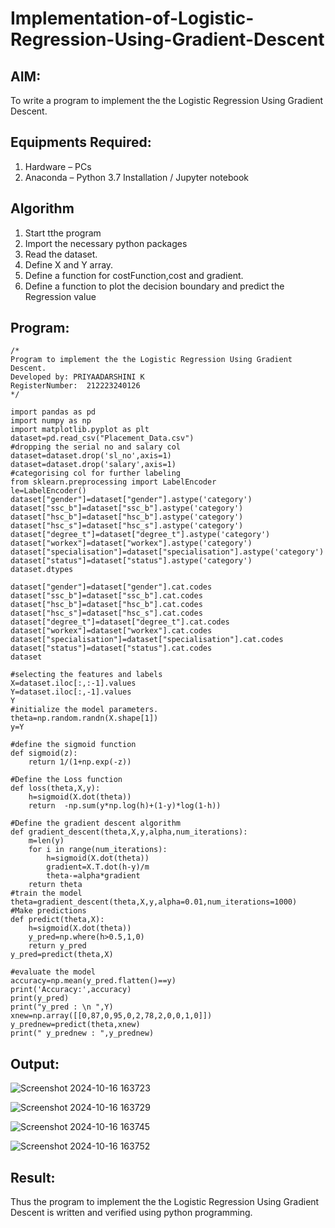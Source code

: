 # Implementation-of-Logistic-Regression-Using-Gradient-Descent

## AIM:
To write a program to implement the the Logistic Regression Using Gradient Descent.

## Equipments Required:
1. Hardware – PCs
2. Anaconda – Python 3.7 Installation / Jupyter notebook

## Algorithm
1.  Start tthe program
2.  Import the necessary python packages
3.  Read the dataset.
4.  Define X and Y array.
5.  Define a function for costFunction,cost and gradient.
6.  Define a function to plot the decision boundary and predict the Regression value

## Program:
```
/*
Program to implement the the Logistic Regression Using Gradient Descent.
Developed by: PRIYAADARSHINI K
RegisterNumber:  212223240126
*/
```
```
import pandas as pd
import numpy as np
import matplotlib.pyplot as plt
dataset=pd.read_csv("Placement_Data.csv")
#dropping the serial no and salary col
dataset=dataset.drop('sl_no',axis=1)
dataset=dataset.drop('salary',axis=1)
#categorising col for further labeling
from sklearn.preprocessing import LabelEncoder
le=LabelEncoder()
dataset["gender"]=dataset["gender"].astype('category')
dataset["ssc_b"]=dataset["ssc_b"].astype('category')
dataset["hsc_b"]=dataset["hsc_b"].astype('category')
dataset["hsc_s"]=dataset["hsc_s"].astype('category')
dataset["degree_t"]=dataset["degree_t"].astype('category')
dataset["workex"]=dataset["workex"].astype('category')
dataset["specialisation"]=dataset["specialisation"].astype('category')
dataset["status"]=dataset["status"].astype('category')
dataset.dtypes

dataset["gender"]=dataset["gender"].cat.codes
dataset["ssc_b"]=dataset["ssc_b"].cat.codes
dataset["hsc_b"]=dataset["hsc_b"].cat.codes
dataset["hsc_s"]=dataset["hsc_s"].cat.codes
dataset["degree_t"]=dataset["degree_t"].cat.codes
dataset["workex"]=dataset["workex"].cat.codes
dataset["specialisation"]=dataset["specialisation"].cat.codes
dataset["status"]=dataset["status"].cat.codes
dataset

#selecting the features and labels
X=dataset.iloc[:,:-1].values
Y=dataset.iloc[:,-1].values
Y
#initialize the model parameters.
theta=np.random.randn(X.shape[1])
y=Y

#define the sigmoid function
def sigmoid(z):
    return 1/(1+np.exp(-z))

#Define the Loss function
def loss(theta,X,y):
    h=sigmoid(X.dot(theta))
    return  -np.sum(y*np.log(h)+(1-y)*log(1-h))

#Define the gradient descent algorithm
def gradient_descent(theta,X,y,alpha,num_iterations):
    m=len(y)
    for i in range(num_iterations):
        h=sigmoid(X.dot(theta))
        gradient=X.T.dot(h-y)/m
        theta-=alpha*gradient
    return theta
#train the model
theta=gradient_descent(theta,X,y,alpha=0.01,num_iterations=1000)
#Make predictions
def predict(theta,X):
    h=sigmoid(X.dot(theta))
    y_pred=np.where(h>0.5,1,0)
    return y_pred
y_pred=predict(theta,X)

#evaluate the model
accuracy=np.mean(y_pred.flatten()==y)
print('Accuracy:',accuracy)
print(y_pred)
print("y_pred : \n ",Y)
xnew=np.array([[0,87,0,95,0,2,78,2,0,0,1,0]])
y_prednew=predict(theta,xnew)
print(" y_prednew : ",y_prednew)
```

## Output:
![Screenshot 2024-10-16 163723](https://github.com/user-attachments/assets/bb1c3ef2-58f0-4743-98be-1be789089b0a)

![Screenshot 2024-10-16 163729](https://github.com/user-attachments/assets/11a699ba-4c4c-4e31-8afb-2101087864da)

![Screenshot 2024-10-16 163745](https://github.com/user-attachments/assets/0c6e6013-2260-4c2a-b7bf-ba11960aebe9)

![Screenshot 2024-10-16 163752](https://github.com/user-attachments/assets/37da9f18-d5f3-4998-be0a-4dcddb0a9088)


## Result:
Thus the program to implement the the Logistic Regression Using Gradient Descent is written and verified using python programming.

